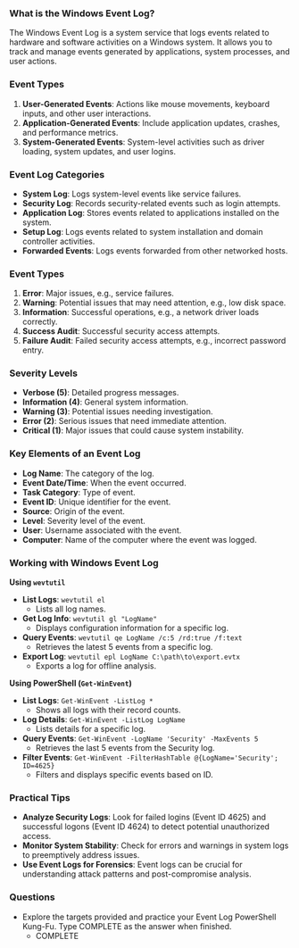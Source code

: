 ### What is the Windows Event Log?

The Windows Event Log is a system service that logs events related to hardware and software activities on a Windows system. It allows you to track and manage events generated by applications, system processes, and user actions.

### Event Types

1. **User-Generated Events**: Actions like mouse movements, keyboard inputs, and other user interactions.
2. **Application-Generated Events**: Include application updates, crashes, and performance metrics.
3. **System-Generated Events**: System-level activities such as driver loading, system updates, and user logins.

### Event Log Categories

- **System Log**: Logs system-level events like service failures.
- **Security Log**: Records security-related events such as login attempts.
- **Application Log**: Stores events related to applications installed on the system.
- **Setup Log**: Logs events related to system installation and domain controller activities.
- **Forwarded Events**: Logs events forwarded from other networked hosts.

### Event Types

1. **Error**: Major issues, e.g., service failures.
2. **Warning**: Potential issues that may need attention, e.g., low disk space.
3. **Information**: Successful operations, e.g., a network driver loads correctly.
4. **Success Audit**: Successful security access attempts.
5. **Failure Audit**: Failed security access attempts, e.g., incorrect password entry.

### Severity Levels

- **Verbose (5)**: Detailed progress messages.
- **Information (4)**: General system information.
- **Warning (3)**: Potential issues needing investigation.
- **Error (2)**: Serious issues that need immediate attention.
- **Critical (1)**: Major issues that could cause system instability.

### Key Elements of an Event Log

- **Log Name**: The category of the log.
- **Event Date/Time**: When the event occurred.
- **Task Category**: Type of event.
- **Event ID**: Unique identifier for the event.
- **Source**: Origin of the event.
- **Level**: Severity level of the event.
- **User**: Username associated with the event.
- **Computer**: Name of the computer where the event was logged.

### Working with Windows Event Log

**Using `wevtutil`**

- **List Logs**: `wevtutil el`
    - Lists all log names.
- **Get Log Info**: `wevtutil gl "LogName"`
    - Displays configuration information for a specific log.
- **Query Events**: `wevtutil qe LogName /c:5 /rd:true /f:text`
    - Retrieves the latest 5 events from a specific log.
- **Export Log**: `wevtutil epl LogName C:\path\to\export.evtx`
    - Exports a log for offline analysis.

**Using PowerShell (`Get-WinEvent`)**

- **List Logs**: `Get-WinEvent -ListLog *`
    - Shows all logs with their record counts.
- **Log Details**: `Get-WinEvent -ListLog LogName`
    - Lists details for a specific log.
- **Query Events**: `Get-WinEvent -LogName 'Security' -MaxEvents 5`
    - Retrieves the last 5 events from the Security log.
- **Filter Events**: `Get-WinEvent -FilterHashTable @{LogName='Security'; ID=4625}`
    - Filters and displays specific events based on ID.

### Practical Tips

- **Analyze Security Logs**: Look for failed logins (Event ID 4625) and successful logons (Event ID 4624) to detect potential unauthorized access.
- **Monitor System Stability**: Check for errors and warnings in system logs to preemptively address issues.
- **Use Event Logs for Forensics**: Event logs can be crucial for understanding attack patterns and post-compromise analysis.


### Questions
- Explore the targets provided and practice your Event Log PowerShell Kung-Fu. Type COMPLETE as the answer when finished.
	- COMPLETE